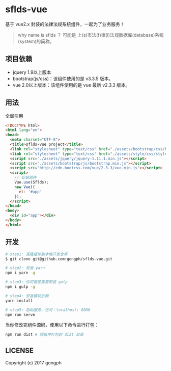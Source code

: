 # sflds-vue
基于 vue2.x 封装的法律法规系统组件，一起为了业务服务！

> why name is sflds ？
可能是 上(s)市法(f)律(l)法规数据库(database)系统(system)的简称。

## 项目依赖
- jquery 1.9以上版本
- bootstrap(js/css)：该组件使用的是 v3.3.5 版本。
- vue 2.0以上版本：该组件使用的是 vue 最新 v2.3.3 版本。

## 用法

全局引用

```html 
<!DOCTYPE html>
<html lang="en">
<head>
  <meta charset="UTF-8">
  <title>sflds-vue project</title>
  <link rel="stylesheet" type="text/css" href="./assets/bootstrap/css/bootstrap.min.css">
  <link rel="stylesheet" type="text/css" href="./assets/style/css/style.css">
  <script src="./assets/jquery/jquery-1.11.1.min.js"></script>
  <script src="./assets/bootstrap/js/bootstrap.min.js"></script>
  <script src="http://cdn.bootcss.com/vue/2.3.3/vue.min.js"></script>
  <script>
    // 安装组件
    Vue.use(Sflds);
    new Vue({
      el: '#app'
    });
  </script>
</head>
<body>
  <div id="app"></div>
</body>
</html>
```

## 开发

```bash
# step1: 克隆组件到本地开发仓库
$ git clone git@github.com:gongph/sflds-vue.git

# step2: 安装 yarn
npm i yarn -g 

# step3: 你可能还需要安装 gulp
npm i gulp -g

# step4: 安装模块依赖
yarn install

# step5: 启动服务，访问：localhost: 8080
npm run serve 

```

当你修改完组件源码，使用以下命令进行打包：

```bash
npm run dist # 将组件打包到 dist 目录
```

## LICENSE
Copyright (c) 2017 gongph